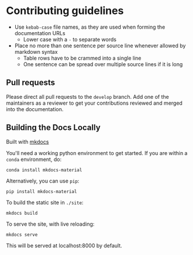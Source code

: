# Contributing guidelines

- Use `kebab-case` file names, as they are used when forming the documentation URLs
  * Lower case with a `-` to separate words
- Place no more than one sentence per source line whenever allowed by markdown syntax
  * Table rows have to be crammed into a single line
  * One sentence can be spread over multiple source lines if it is long


## Pull requests

Please direct all pull requests to the `develop` branch.
Add one of the maintainers as a reviewer to get your contributions reviewed and
merged into the documentation.


## Building the Docs Locally

Built with [mkdocs](https://www.mkdocs.org/#mkdocs)

You'll need a working python environment to get started.
If you are within a `conda` environment, do:

```
conda install mkdocs-material
```

Alternatively, you can use `pip`:
```
pip install mkdocs-material
```

To build the static site in `./site`:
```
mkdocs build
```

To serve the site, with live reloading:
```
mkdocs serve
```
This will be served at localhost:8000 by default.
